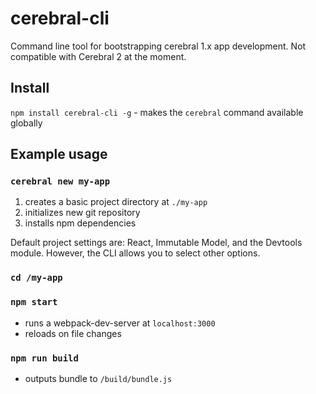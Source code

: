 # cerebral-cli
Command line tool for bootstrapping cerebral 1.x app development.
Not compatible with Cerebral 2 at the moment.

## Install
`npm install cerebral-cli -g` - makes the `cerebral` command available globally

## Example usage

### `cerebral new my-app`
  1. creates a basic project directory at `./my-app`
  2. initializes new git repository
  3. installs npm dependencies

  Default project settings are: React, Immutable Model, and the Devtools module. However, the CLI allows you to select other options.

### `cd /my-app`

### `npm start`
  - runs a webpack-dev-server at `localhost:3000`
  - reloads on file changes

### `npm run build`
  - outputs bundle to `/build/bundle.js`
